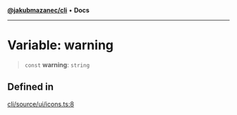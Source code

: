 [**@jakubmazanec/cli**](../../../README.md) • **Docs**

---

# Variable: warning

> `const` **warning**: `string`

## Defined in

[cli/source/ui/icons.ts:8](https://github.com/jakubmazanec/tools/blob/3137813ef46c72d3c081751f960a2aa2c61ad567/packages/cli/source/ui/icons.ts#L8)
